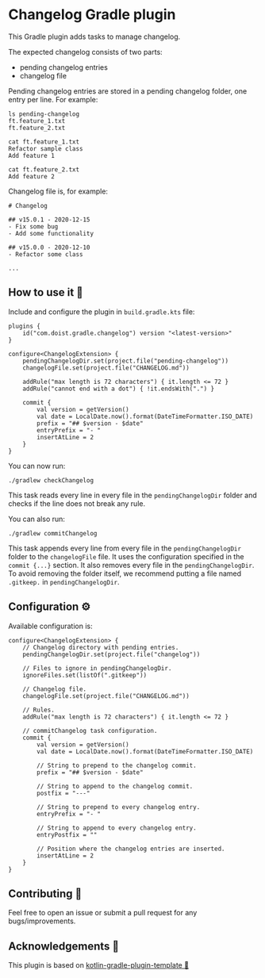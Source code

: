# Changelog Gradle plugin

This Gradle plugin adds tasks to manage changelog.

The expected changelog consists of two parts:
- pending changelog entries
- changelog file

Pending changelog entries are stored in a pending changelog folder, one entry per line. For example:
```text
ls pending-changelog
ft.feature_1.txt
ft.feature_2.txt
    
cat ft.feature_1.txt
Refactor sample class
Add feature 1

cat ft.feature_2.txt
Add feature 2
```

Changelog file is, for example:
```
# Changelog

## v15.0.1 - 2020-12-15
- Fix some bug
- Add some functionality

## v15.0.0 - 2020-12-10
- Refactor some class

...
```

## How to use it 👣

Include and configure the plugin in `build.gradle.kts` file:

```
plugins {
    id("com.doist.gradle.changelog") version "<latest-version>"
}

configure<ChangelogExtension> {
    pendingChangelogDir.set(project.file("pending-changelog"))
    changelogFile.set(project.file("CHANGELOG.md"))

    addRule("max length is 72 characters") { it.length <= 72 }
    addRule("cannot end with a dot") { !it.endsWith(".") }

    commit {
        val version = getVersion()
        val date = LocalDate.now().format(DateTimeFormatter.ISO_DATE)
        prefix = "## $version - $date"
        entryPrefix = "- "
        insertAtLine = 2
    }
}
```

You can now run:
```
./gradlew checkChangelog
```
This task reads every line in every file in the `pendingChangelogDir` folder and checks if the line
does not break any rule.

You can also run:
```
./gradlew commitChangelog
``` 
This task appends every line from every file in the `pendingChangelogDir` folder to the
`changelogFile` file. It uses the configuration specified in the `commit {...}` section. It also 
removes every file in the `pendingChangelogDir`. To avoid removing the folder itself, we recommend
putting a file named `.gitkeep.` in `pendingChangelogDir`.

## Configuration ⚙️

Available configuration is:
```
configure<ChangelogExtension> {
    // Changelog directory with pending entries.
    pendingChangelogDir.set(project.file("changelog"))
    
    // Files to ignore in pendingChangelogDir.
    ignoreFiles.set(listOf(".gitkeep"))
    
    // Changelog file.
    changelogFile.set(project.file("CHANGELOG.md"))

    // Rules.
    addRule("max length is 72 characters") { it.length <= 72 }

    // commitChangelog task configuration. 
    commit {
        val version = getVersion()
        val date = LocalDate.now().format(DateTimeFormatter.ISO_DATE)
        
        // String to prepend to the changelog commit.
        prefix = "## $version - $date"
        
        // String to append to the changelog commit.
        postfix = "---"
        
        // String to prepend to every changelog entry.
        entryPrefix = "- "
        
        // String to append to every changelog entry.
        entryPostfix = ""
        
        // Position where the changelog entries are inserted. 
        insertAtLine = 2
    }
}
``` 

## Contributing 🤝

Feel free to open an issue or submit a pull request for any bugs/improvements.

## Acknowledgements 🙏
This plugin is based on [kotlin-gradle-plugin-template 🐘](https://github.com/cortinico/kotlin-gradle-plugin-template)
